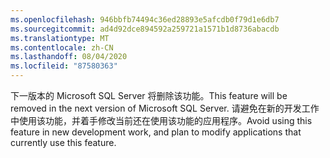 ```yaml
---
ms.openlocfilehash: 946bbfb74494c36ed28893e5afcdb0f79d1e6db7
ms.sourcegitcommit: ad4d92dce894592a259721a1571b1d8736abacdb
ms.translationtype: MT
ms.contentlocale: zh-CN
ms.lasthandoff: 08/04/2020
ms.locfileid: "87580363"
---
```

<span data-ttu-id="3960d-101">下一版本的 Microsoft SQL Server 将删除该功能。</span><span class="sxs-lookup"><span data-stu-id="3960d-101">This feature will be removed in the next version of Microsoft SQL Server.</span></span> <span data-ttu-id="3960d-102">请避免在新的开发工作中使用该功能，并着手修改当前还在使用该功能的应用程序。</span><span class="sxs-lookup"><span data-stu-id="3960d-102">Avoid using this feature in new development work, and plan to modify applications that currently use this feature.</span></span>
